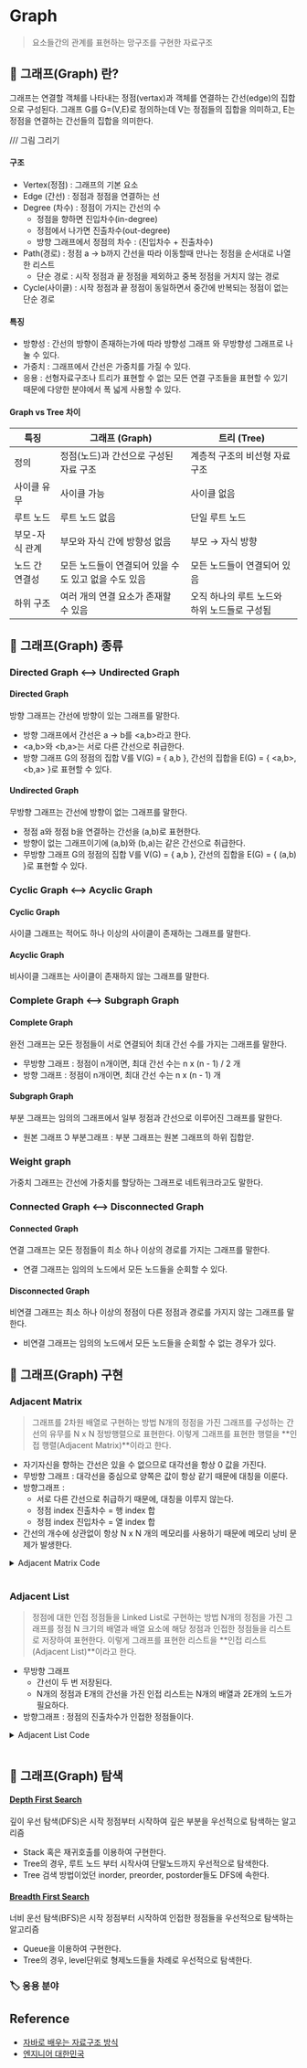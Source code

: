 # Graph 
> 요소들간의 관계를 표현하는 망구조를 구현한 자료구조

## 📌 그래프(Graph) 란?
그래프는 연결할 객체를 나타내는 정점(vertax)과 객체를 연결하는 간선(edge)의 집합으로 구성된다. 그래프 G를  G=(V,E)로 정의하는데 V는 정점들의 집합을 의미하고, E는 정점을 연결하는 간선들의 집합을 의미한다.  

/// 그림 그리기


#### 구조
- Vertex(정점) : 그래프의 기본 요소
- Edge (간선) : 정점과 정점을 연결하는 선
- Degree (차수) : 정점이 가지는 간선의 수
    - 정점을 향하면 진입차수(in-degree)
    - 정점에서 나가면 진출차수(out-degree)
    - 방향 그래프에서 정점의 차수 : (진입차수 + 진출차수)
- Path(경로) : 정점 a → b까지 간선을 따라 이동할때 만나는 정점을 순서대로 나열한 리스트
    - 단순 경로 : 시작 정점과 끝 정점을 제외하고 중복 정점을 거치지 않는 경로
- Cycle(사이클) : 시작 정점과 끝 정점이 동일하면서 중간에 반복되는 정점이 없는 단순 경로

#### 특징
- 방향성 : 간선의 방향이 존재하는가에 따라 방향성 그래프 와 무방향성 그래프로 나눌 수 있다.
- 가중치 : 그래프에서 간선은 가중치를 가질 수 있다.
- 응용 : 선형자료구조나 트리가 표현할 수 없는 모든 연결 구조들을 표현할 수 있기 때문에 다양한 분야에서 폭 넓게 사용할 수 있다. 

#### Graph vs Tree 차이

| 특징            | 그래프 (Graph)                             | 트리 (Tree)                             |
|---------------|-----------------------------------|-----------------------------------|
| 정의            | 정점(노드)과 간선으로 구성된 자료 구조           | 계층적 구조의 비선형 자료 구조            |
| 사이클 유무       | 사이클 가능                               | 사이클 없음                              |
| 루트 노드        | 루트 노드 없음                             | 단일 루트 노드                           |
| 부모-자식 관계    | 부모와 자식 간에 방향성 없음       | 부모 → 자식 방향        |
| 노드 간 연결성    | 모든 노드들이 연결되어 있을 수도 있고 없을 수도 있음 | 모든 노드들이 연결되어 있음                   |
| 하위 구조          | 여러 개의 연결 요소가 존재할 수 있음            | 오직 하나의 루트 노드와 하위 노드들로 구성됨      |


## 📌 그래프(Graph) 종류

### Directed Graph ⟷ Undirected Graph  

#### Directed Graph
방향 그래프는 간선에 방향이 있는 그래프를 말한다.
- 방향 그래프에서 간선은 a → b를 <a,b>라고 한다. 
- <a,b>와 <b,a>는 서로 다른 간선으로 취급한다. 
- 방향 그래프 G의 정점의 집합 V를 V(G) = { a,b }, 간선의 집합을 E(G) = { <a,b>,<b,a> }로 표현할 수 있다.  

#### Undirected Graph
무방향 그래프는 간선에 방향이 없는 그래프를 말한다.
- 정점 a와 정점 b을 연결하는 간선을 (a,b)로 표현한다. 
- 방향이 없는 그래프이기에 (a,b)와 (b,a)는 같은 간선으로 취급한다. 
- 무방향 그래프 G의 정점의 집합 V를 V(G) = { a,b }, 간선의 집합을 E(G) =  { (a,b) }로 표현할 수 있다.

### Cyclic Graph ⟷ Acyclic Graph 

#### Cyclic Graph
사이클 그래프는 적어도 하나 이상의 사이클이 존재하는 그래프를 말한다.

#### Acyclic Graph
비사이클 그래프는 사이클이 존재하지 않는 그래프를 말한다.

### Complete Graph ⟷ Subgraph Graph

#### Complete Graph 
완전 그래프는 모든 정점들이 서로 연결되어 최대 간선 수를 가지는 그래프를 말한다.
- 무방향 그래프 : 정점이 n개이면, 최대 간선 수는 n x (n - 1) / 2 개
- 방향 그래프 : 정점이 n개이면, 최대 간선 수는 n x (n - 1) 개

#### Subgraph Graph
부분 그래프는 임의의 그래프에서 일부 정점과 간선으로 이루어진 그래프를 말한다.
- 원본 그래프 Ↄ 부분그래프 : 부분 그래프는 원본 그래프의 하위 집합앋.

### Weight graph
가중치 그래프는 간선에 가중치를 할당하는 그래프로 네트워크라고도 말한다.  

### Connected Graph ⟷ Disconnected Graph

#### Connected Graph 
연결 그래프는 모든 정점들이 최소 하나 이상의 경로를 가지는 그래프를 말한다.
- 연결 그래프는 임의의 노드에서 모든 노드들을 순회할 수 있다.

#### Disconnected Graph
비연결 그래프는 최소 하나 이상의 정점이 다른 정점과 경로를 가지지 않는 그래프를 말한다.
- 비연결 그래프는 임의의 노드에서 모든 노드들을 순회할 수 없는 경우가 있다.

## 📌 그래프(Graph) 구현

### Adjacent Matrix
> 그래프를 2차원 배열로 구현하는 방법
N개의 정점을 가진 그래프를 구성하는 간선의 유무를 N x N 정방행렬으로 표현한다. 이렇게 그래프를 표현한 행렬을 **인접 행렬(Adjacent Matrix)**이라고 한다.
- 자기자신을 향하는 간선은 있을 수 없으므로 대각선을 항상 0 값을 가진다.
- 무방향 그래프 : 대각선을 중심으로 양쪽은 값이 항상 같기 때문에 대칭을 이룬다.   
- 방향그래프 : 
    - 서로 다른 간선으로 취급하기 때문에, 대칭을 이루지 않는다. 
    - 정점 index 진출차수 = 행 index 합
    - 정점 index 진입차수 = 열 index 합
- 간선의 개수에 상관없이 항상 N x N 개의 메모리를 사용하기 때문에 메모리 낭비 문제가 발생한다.

<details>
<summary>Adjacent Matrix Code</summary>

```java
class AdjacentMatrix{
    private int matrix[][] = new int[10][10];
    private int totalV = 0;

    public void insertVertex(){
        if (totalV < 10){
            totalV++;
        }
    }

    public void insertEdge(int val01, int val02){
        if (val01 < totalV && val02 < totalV){
            matrix[val01][val02] = 1;
        }
    }

    public void printMatrix(){
        for (int i = 0; i < totalV; i++){
            for (int j = 0; j<totalV; j++){
                System.out.printf("%2d", matrix[i][j]);
            }
            System.out.println();
        }
    }
}
```
</details>    
<br>

### Adjacent List
>  정점에 대한 인접 정점들을 Linked List로 구현하는 방법
N개의 정점을 가진 그래프를 정점 N 크기의 배열과 배열 요소에 해당 정점과 인접한 정점들을 리스트로 저장하여 표현한다. 이렇게 그래프를 표현한 리스트을 **인접 리스트(Adjacent List)**이라고 한다.  
- 무방향 그래프 
    - 간선이 두 번 저장된다.
    -  N개의 정점과 E개의 간선을 가진 인접 리스트는 N개의 배열과 2E개의 노드가 필요하다.  
- 방향그래프 : 정점의 진출차수가 인접한 정점들이다.

<details>
<summary>Adjacent List Code</summary>

```java
class Graph{

    Node [] nodes; // node들을 저장할 배열

    class Node {
        int data;
        boolean marked; // 방문 여부
        LinkedList<Node> adjacent; // 인접한 node
        Node(int data) {
            this.data = data;
            this.marked = false;
            adjacent = new LinkedList<>();
        }
    }

    Graph(int size){
        this.nodes = new Node[size];
        for (int i = 0; i < size; i++) nodes[i] = new Node(i);
    }

    void addEdge(int i1, int i2){
        Node n1 = this.nodes[i1];
        Node n2 = this.nodes[i2];
        if (!n1.adjacent.contains(n2)) n1.adjacent.add(n2);
        if (!n2.adjacent.contains(n1)) n2.adjacent.add(n1);
    }

}
```
</details>    
<br>

## 📌 그래프(Graph) 탐색

#### [Depth First Search](/Algorithm/Graph_Search.md#depth-first-search)
깊이 우선 탐색(DFS)은 시작 정점부터 시작하여 깊은 부분을 우선적으로 탐색하는 알고리즘
- Stack 혹은 재귀호출를 이용하여 구현한다.  
- Tree의 경우, 루트 노드 부터 시작사여 단말노드까지 우선적으로 탐색한다.
- Tree 검색 방법이었던 inorder, preorder, postorder들도 DFS에 속한다.

#### [Breadth First Search](/Algorithm/Graph_Search.md#breadth-first-search)
너비 운선 탐색(BFS)은 시작 정점부터 시작하여 인접한 정점들을 우선적으로 탐색하는 알고리즘
- Queue을 이용하여 구현한다.
- Tree의 경우, level단위로 형제노드들을 차례로 우선적으로 탐색한다.

### 🏷️ 응용 분야


## Reference

- [자바로 배우는 자료구조 방식](https://product.kyobobook.co.kr/detail/S000001636199)
- [엔지니어 대한민국](https://www.youtube.com/@eleanorlim)